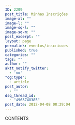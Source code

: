 ```yaml
---
ID: 2209
post_title: Minhas Inscrições
image-xl: ""
image-l: ""
image-sq-l: ""
image-sq-m: ""
post_excerpt: ""
layout: page
permalink: eventos/inscricoes
published: true
categories: ""
tags: ""
author: ""
aktt_notify_twitter:
  - 'no'
"og:type":
  - article
post_autor:
  - ""
dsq_thread_id:
  - "4963748385"
post_date: 2012-04-08 00:29:04
---
```

CONTENTS